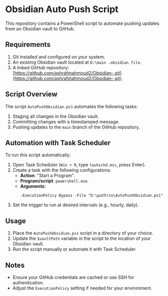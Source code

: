 # Obsidian Auto Push Script

This repository contains a PowerShell script to automate pushing updates from an Obsidian vault to GitHub.

## Requirements
1. Git installed and configured on your system.
2. An existing Obsidian vault located at `D:\main .obsidian file`.     
3. A linked GitHub repository: [https://github.com/ashrafmahmoud2/Obsidian-.git](https://github.com/ashrafmahmoud2/Obsidian-.git).

## Script Overview
The script `AutoPushObsidian.ps1` automates the following tasks:
1. Staging all changes in the Obsidian vault.
2. Committing changes with a timestamped message.
3. Pushing updates to the `main` branch of the GitHub repository.

## Automation with Task Scheduler
To run this script automatically:
1. Open Task Scheduler (`Win + R`, type `taskschd.msc`, press Enter).
2. Create a task with the following configurations:
   - **Action**: "Start a Program".
   - **Program/script**: `powershell.exe`.
   - **Arguments**: 
     ```plaintext
     -ExecutionPolicy Bypass -File "D:\path\to\AutoPushObsidian.ps1"
     ```
3. Set the trigger to run at desired intervals (e.g., hourly, daily).

## Usage
1. Place the `AutoPushObsidian.ps1` script in a directory of your choice.
2. Update the `$vaultPath` variable in the script to the location of your Obsidian vault.
3. Run the script manually or automate it with Task Scheduler.

## Notes
- Ensure your GitHub credentials are cached or use SSH for authentication.
- Adjust the `ExecutionPolicy` setting if needed for your environment.

